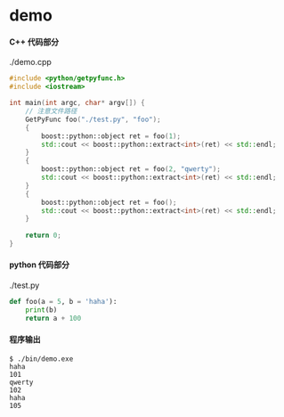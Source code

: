 # demo

#### C++ 代码部分

./demo.cpp

```cpp
#include <python/getpyfunc.h>
#include <iostream>

int main(int argc, char* argv[]) {
	// 注意文件路径
	GetPyFunc foo("./test.py", "foo");
	{
		boost::python::object ret = foo(1);
		std::cout << boost::python::extract<int>(ret) << std::endl;
	}
	{
		boost::python::object ret = foo(2, "qwerty");
		std::cout << boost::python::extract<int>(ret) << std::endl;
	}
	{
		boost::python::object ret = foo();
		std::cout << boost::python::extract<int>(ret) << std::endl;
	}
	
	return 0;
}

```

#### python 代码部分

./test.py

```python
def foo(a = 5, b = 'haha'):
    print(b)
    return a + 100
```

#### 程序输出

```
$ ./bin/demo.exe
haha
101
qwerty
102
haha
105
```

 
